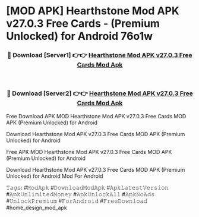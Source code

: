 # [MOD APK] Hearthstone Mod APK v27.0.3 Free Cards - (Premium Unlocked) for Android 76o1w



<div align="center">
<h3>🔴 Download [Server1] 👉👉 <a href="https://momento.my/?title=Hearthstone_Mod_APK_v27.0.3_Free_Cards">Hearthstone Mod APK v27.0.3 Free Cards Mod Apk</a></h3><br>

<h3>🔴 Download [Server2] 👉👉 <a href="https://momento.my/?title=Hearthstone_Mod_APK_v27.0.3_Free_Cards">Hearthstone Mod APK v27.0.3 Free Cards Mod Apk</a></h3>
</div>



Free Download APK MOD Hearthstone Mod APK v27.0.3 Free Cards MOD APK (Premium Unlocked) for Android

Download Hearthstone Mod APK v27.0.3 Free Cards MOD APK (Premium Unlocked) for Android

Free APK MOD Hearthstone Mod APK v27.0.3 Free Cards MOD APK (Premium Unlocked) for Android

Download Hearthstone Mod APK v27.0.3 Free Cards MOD APK (Premium Unlocked) for Android Mod For Android

𝚃𝚊𝚐𝚜: #𝙼𝚘𝚍𝙰𝚙𝚔 #𝙳𝚘𝚠𝚗𝚕𝚘𝚊𝚍𝙼𝚘𝚍𝙰𝚙𝚔 #𝙰𝚙𝚔𝙻𝚊𝚝𝚎𝚜𝚝𝚅𝚎𝚛𝚜𝚒𝚘𝚗 #𝙰𝚙𝚔𝚄𝚗𝚕𝚒𝚖𝚒𝚝𝚎𝚍𝙼𝚘𝚗𝚎𝚢 #𝙰𝚙𝚔𝚄𝚗𝚕𝚘𝚌𝚔𝙰𝚕𝚕 #𝙰𝚙𝚔𝙽𝚘𝙰𝚍𝚜 #𝚄𝚗𝚕𝚘𝚌𝚔𝙿𝚛𝚎𝚖𝚒𝚞𝚖 #𝙵𝚘𝚛𝙰𝚗𝚍𝚛𝚘𝚒𝚍 #𝙵𝚛𝚎𝚎𝙳𝚘𝚠𝚗𝚕𝚘𝚊𝚍 #home_design_mod_apk
